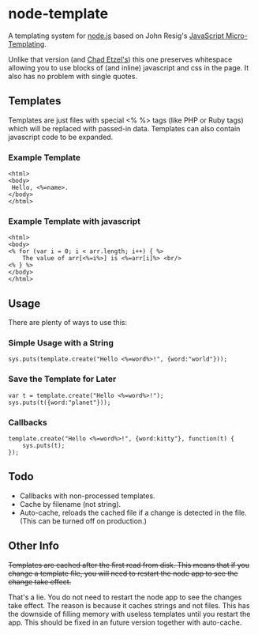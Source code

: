 # node-template

A templating system for [node.js](http://nodejs.org) based on 
John Resig's [JavaScript Micro-Templating](http://ejohn.org/blog/javascript-micro-templating/).

Unlike that version (and [Chad Etzel's](http://github.com/jazzychad/template.node.js/)) this one preserves whitespace
allowing you to use blocks of (and inline) javascript and css in the page. It also has no problem with single quotes.

## Templates

Templates are just files with special <% %> tags (like PHP or Ruby tags) which will be replaced with passed-in data. 
Templates can also contain javascript code to be expanded.

### Example Template
    <html>
    <body>
     Hello, <%=name>.
    </body>
    </html>

### Example Template with javascript
    <html>
    <body>
    <% for (var i = 0; i < arr.length; i++) { %>
        The value of arr[<%=i%>] is <%=arr[i]%> <br/>
    <% } %>
    </body>
    </html>

## Usage

There are plenty of ways to use this:

### Simple Usage with a String
    sys.puts(template.create("Hello <%=word%>!", {word:"world"}));
    
### Save the Template for Later
    var t = template.create("Hello <%=word%>!");
    sys.puts(t({word:"planet"}));
    
### Callbacks
    template.create("Hello <%=word%>!", {word:kitty"}, function(t) {
        sys.puts(t);
    });

## Todo

* Callbacks with non-processed templates.
* Cache by filename (not string).
* Auto-cache, reloads the cached file if a change is detected in the file. (This can be turned off on production.) 
    
## Other Info

<s>Templates are cached after the first read from disk. This means that if you change a template file, 
you will need to restart the node app to see the change take effect.</s>

That's a lie. You do not need to restart the node app to see the changes take effect. The reason is
because it caches strings and not files. This has the downside of filling memory with useless templates until
you restart the app. This should be fixed in an future version together with auto-cache.
